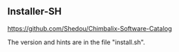 ## Installer-SH

https://github.com/Shedou/Chimbalix-Software-Catalog

The version and hints are in the file "install.sh".
